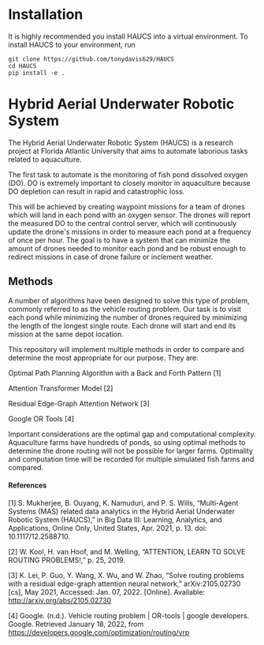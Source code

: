 # Installation

It is highly recommended you install HAUCS into a virtual environment. To install HAUCS to your environment, run

    git clone https://github.com/tonydavis629/HAUCS
    cd HAUCS
    pip install -e .

# Hybrid Aerial Underwater Robotic System
The Hybrid Aerial Underwater Robotic System (HAUCS) is a research project at Florida Atlantic University that aims to automate laborious tasks related to aquaculture. 

The first task to automate is the monitoring of fish pond dissolved oxygen (DO). DO is extremely important to closely monitor in aquaculture because DO depletion can result in rapid and catastrophic loss. 

This will be achieved by creating waypoint missions for a team of drones which will land in each pond with an oxygen sensor. The drones will report the measured DO to the central control server, which will continuously update the drone's missions in order to measure each pond at a frequency of once per hour. The goal is to have a system that can minimize the amount of drones needed to monitor each pond and be robust enough to redirect missions in case of drone failure or inclement weather. 

## Methods

A number of algorithms have been designed to solve this type of problem, commonly referred to as the vehicle routing problem. Our task is to visit each pond while  minimizing the number of drones required by minimizing the length of the longest single route. Each drone will start and end its mission at the same depot location.

This repository will implement multiple methods in order to compare and determine the most appropriate for our purpose. They are:

Optimal Path Planning Algorithm with a Back and Forth Pattern [1]

Attention Transformer Model [2]

Residual Edge-Graph Attention Network [3]

Google OR Tools [4]

Important considerations are the optimal gap and computational complexity. Aquaculture farms have hundreds of ponds, so using optimal methods to determine the drone routing will not be possible for larger farms. Optimality and computation time will be recorded for multiple simulated fish farms and compared.


#### References

[1] S. Mukherjee, B. Ouyang, K. Namuduri, and P. S. Wills, “Multi-Agent Systems (MAS) related data analytics in the Hybrid Aerial Underwater Robotic System (HAUCS),” in Big Data III: Learning, Analytics, and Applications, Online Only, United States, Apr. 2021, p. 13. doi: 10.1117/12.2588710.

[2] W. Kool, H. van Hoof, and M. Welling, “ATTENTION, LEARN TO SOLVE ROUTING PROBLEMS!,” p. 25, 2019.

[3] K. Lei, P. Guo, Y. Wang, X. Wu, and W. Zhao, “Solve routing problems with a residual edge-graph attention neural network,” arXiv:2105.02730 [cs], May 2021, Accessed: Jan. 07, 2022. [Online]. Available: http://arxiv.org/abs/2105.02730

[4] Google. (n.d.). Vehicle routing problem | OR-tools | google developers. Google. Retrieved January 18, 2022, from https://developers.google.com/optimization/routing/vrp 


